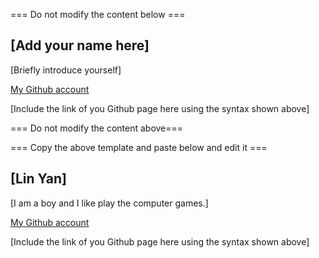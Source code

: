 === Do not modify the content below ===

## [Add your name here]
[Briefly introduce yourself]

[My Github account](http://www.github.com/put-your-github-username-here/)

[Include the link of you Github page here using the syntax shown above]

=== Do not modify the content above===

=== Copy the above template and paste below and edit it ===
## [Lin Yan]
[I am a boy and I like play the computer games.]

[My Github account](http://www.github.com/lyxsq99/)

[Include the link of you Github page here using the syntax shown above]
